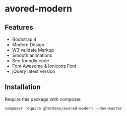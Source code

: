 # avored-modern

## Features
- Bootstrap 4
- Modern Design
- W3 validate Markup
- Smooth animations
- Seo friendly code
- Font Awesome & Ionicons Font
- jQuery latest version


## Installation
Require this package with composer. 

```
composer require ghermans/avored-modern --dev-master
```

